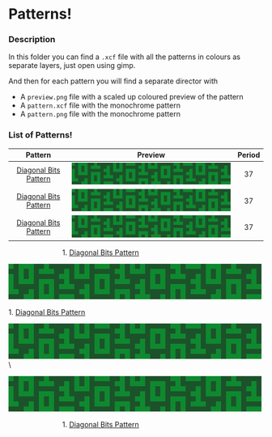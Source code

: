 # Patterns!

### Description

In this folder you can find a `.xcf` file with all the patterns in colours as separate layers, just open using gimp.

And then for each pattern you will find a separate director with
- A `preview.png` file with a scaled up coloured preview of the  pattern
- A `pattern.xcf` file with the monochrome pattern
- A `pattern.png` file with the monochrome pattern

### List of Patterns!

| Pattern         | Preview | Period |
| :-------------: | :-----: | :----: |
| [Diagonal Bits Pattern](./diagonal_bits_pattern) | <img src="./diagonal_bits_pattern/preview.png" alt="diagonal bits pattern" width="500" /> | 37 |
| [Diagonal Bits Pattern](./diagonal_bits_pattern) | <img src="./diagonal_bits_pattern/preview.png" alt="diagonal bits pattern" width="500" /> | 37 |
| [Diagonal Bits Pattern](./diagonal_bits_pattern) | <img src="./diagonal_bits_pattern/preview.png" alt="diagonal bits pattern" width="500" /> | 37 |

[//]: # (--------------- Diagonal Bits Pattern ---------------)

&nbsp;&nbsp;&nbsp;&nbsp;&nbsp;&nbsp;&nbsp;&nbsp;&nbsp;&nbsp;&nbsp;&nbsp;&nbsp;
&nbsp;&nbsp;&nbsp;&nbsp;&nbsp;&nbsp;&nbsp;&nbsp;&nbsp;&nbsp;&nbsp;&nbsp;
1\. [Diagonal Bits Pattern](./diagonal_bits_pattern)

<img src="./diagonal_bits_pattern/preview.png" alt="diagonal bits pattern" width="500" />

[//]: # (--------------- Diagonal Bits Pattern ---------------)

1\. [Diagonal Bits Pattern](./diagonal_bits_pattern)

<img src="./diagonal_bits_pattern/preview.png" alt="diagonal bits pattern" width="500" /> \

[//]: # (--------------- Diagonal Bits Pattern ---------------)

<img src="./diagonal_bits_pattern/preview.png" alt="diagonal bits pattern" width="500" />

&nbsp;&nbsp;&nbsp;&nbsp;&nbsp;&nbsp;&nbsp;&nbsp;&nbsp;&nbsp;&nbsp;&nbsp;&nbsp;
&nbsp;&nbsp;&nbsp;&nbsp;&nbsp;&nbsp;&nbsp;&nbsp;&nbsp;&nbsp;&nbsp;&nbsp;
1\. [Diagonal Bits Pattern](./diagonal_bits_pattern)

